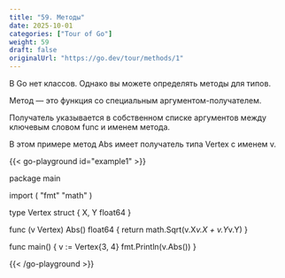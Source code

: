 ```yaml
---
title: "59. Методы"
date: 2025-10-01
categories: ["Tour of Go"]
weight: 59
draft: false
originalUrl: "https://go.dev/tour/methods/1"
---
```


В Go нет классов. Однако вы можете определять методы для типов.

Метод — это функция со специальным аргументом-получателем.

Получатель указывается в собственном списке аргументов между ключевым словом func и именем метода.

В этом примере метод Abs имеет получатель типа Vertex с именем v.

{{< go-playground id="example1" >}}

package main

import (
    "fmt"
    "math"
)

type Vertex struct {
    X, Y float64
}

func (v Vertex) Abs() float64 {
    return math.Sqrt(v.X*v.X + v.Y*v.Y)
}

func main() {
    v := Vertex{3, 4}
    fmt.Println(v.Abs())
}


{{< /go-playground >}} 